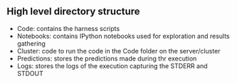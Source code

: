 High level directory structure
------------------------------

* Code: contains the harness scripts
* Notebooks: contains IPython notebooks used for exploration and results gathering
* Cluster: code to run the code in the Code folder on the server/cluster
* Predictions: stores the predictions made during thr execution
* Logs: stores the logs of the execution capturing the STDERR and STDOUT